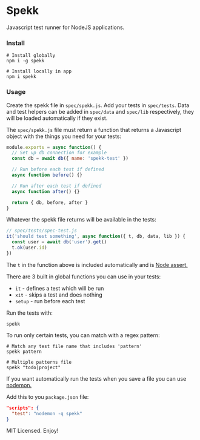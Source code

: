 # Spekk

Javascript test runner for NodeJS applications.

### Install

```
# Install globally
npm i -g spekk

# Install locally in app
npm i spekk
```

### Usage

Create the spekk file in `spec/spekk.js`. Add your tests in `spec/tests`. Data and test helpers can be added in `spec/data` and `spec/lib` respectively, they will be loaded automatically if they exist.

The `spec/spekk.js` file must return a function that returns a Javascript object with the things you need for your tests:

```js
module.exports = async function() {
  // Set up db connection for example
  const db = await db({ name: 'spekk-test' })

  // Run before each test if defined
  async function before() {}

  // Run after each test if defined
  async function after() {}

  return { db, before, after }
}
```

Whatever the spekk file returns will be available in the tests:

```js
// spec/tests/spec-test.js
it('should test something', async function({ t, db, data, lib }) {
  const user = await db('user').get()
  t.ok(user.id)
})
```

The `t` in the function above is included automatically and is [Node assert.](https://nodejs.org/api/assert.html)

There are 3 built in global functions you can use in your tests:

* `it` - defines a test which will be run
* `xit` - skips a test and does nothing
* `setup` - run before each test

Run the tests with:
```
spekk
```

To run only certain tests, you can match with a regex pattern:
```
# Match any test file name that includes 'pattern'
spekk pattern

# Multiple patterns file
spekk "todo|project"
```

If you want automatically run the tests when you save a file you can use [nodemon.](https://github.com/remy/nodemon)

Add this to you `package.json` file:
```json
"scripts": {
  "test": "nodemon -q spekk"
}
```

MIT Licensed. Enjoy!
